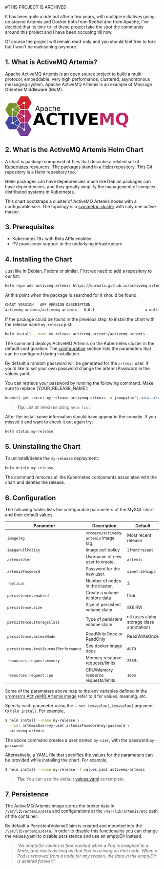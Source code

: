 
#THIS PROJECT IS ARCHIVED

It has been quite a ride but after a few years, with multiple initiatives going on around Artemis and Docker both from Redhat and from Apache, I've decided that its time to let these project take the spot the community around this project and I have been occuping till now.

Of course the project will remain read-only and you should feel free to fork but I won't be maintaining anymore.

## 1. What is ActiveMQ Artemis?

[Apache ActiveMQ Artemis](https://activemq.apache.org/artemis) is an open source project to build a multi-protocol, embeddable, very high performance, clustered, asynchronous messaging system. Apache ActiveMQ Artemis is an example of Message Oriented Middleware (MoM).

![logo](https://raw.githubusercontent.com/apache/activemq-artemis/master/docs/user-manual/en/images/artemis-logo.png)

## 2. What is the ActiveMQ Artemis Helm Chart

A chart is package composed of files that describe a related set of [Kubernetes](http://kubernetes.io) resources. The packages
stand in a [Helm](https://helm.sh) repository. This Git repository is a Helm repository too. 

Helm packages can have dependencies much like Debian packages can have dependencies, and they greatly 
simplify the management of complex distributed systems in Kubernetes.

This chart bootstraps a cluster of ActiveMQ Artemis nodes with a configurable size. The topology is a
[symmetric cluster](https://activemq.apache.org/artemis/docs/latest/clusters.html#cluster-topologies) with only one
active master.

## 3. Prerequisites

- Kubernetes 19+ with Beta APIs enabled
- PV provisioner support in the underlying infrastructure

## 4. Installing the Chart

Just like in Debian, Fedora or similar. First we need to add a repository to our list:

```bash
helm repo add activemq-artemis https://burnata.github.io/activemq-artemis-helm/
```
At this point when the package is searched for it should be found:

```bash
CHART VERSION	APP VERSION	DESCRIPTION                                       
activemq-artemis/activemq-artemis	0.0.1        	           	a multi-protocol, embeddable, very high perform...
```

If the package could be found in the previous step, to install the chart with the release name `my-release` just:

```bash
helm install --name my-release activemq-artemis/activemq-artemis
```

The command deploys ActiveMQ Artemis on the Kubernetes cluster in the default configuration. The [configuration](#configuration) section lists the parameters that can be configured during installation.

By default a random password will be generated for the `artemis` user. If you'd like to set your own password change the artemisPassword
in the values.yaml.

You can retrieve your password by running the following command. Make sure to replace [YOUR_RELEASE_NAME]:

```bash
kubectl get secret my-release-activemq-artemis -o jsonpath="{.data.artemis-password}" | base64 --decode; echo
```

> **Tip**: List all releases using `helm list`

After the install some information should have appear in the console. If you missed it and want to check it out again try:

```bash
helm status my-release
```

## 5. Uninstalling the Chart

To uninstall/delete the `my-release` deployment:

```bash
helm delete my-release
```
The command removes all the Kubernetes components associated with the chart and deletes the release.

## 6. Configuration

The following tables lists the configurable parameters of the MySQL chart and their default values.

| Parameter                            | Description                           | Default                                                    |
| ------------------------------------ | ------------------------------------- | ---------------------------------------------------------- |
| `imageTag`                           | `vromero/activemq-artemis` image tag. | Most recent release                                        |
| `imagePullPolicy`                    | Image pull policy                     | `IfNotPresent`                                             |
| `artemisUser`                        | Username of new user to create.       | `artemis`                                                  |
| `artemisPassword`                    | Password for the new user.            | `simetraehcapa`                                            |
| `replicas`                           | Number of nodes in the cluster.       | 2                                                          |
| `persistence.enabled`                | Create a volume to store data         | true                                                       |
| `persistence.size`                   | Size of persistent volume claim       | 8Gi RW                                                     |
| `persistence.storageClass`           | Type of persistent volume claim       | nil  (uses alpha storage class annotation)                 |
| `persistence.accessMode`             | ReadWriteOnce or ReadOnly             | ReadWriteOnce                                              |
| `persistence.testJournalPerformance` | See docker image docs                 | `AUTO`                                                     |
| `resources.request.memory`           | Memory resource requests/limits       | `256Mi`                                                    |
| `resources.request.cpu`              | CPU/Memory resource requests/limits   | `100m`                                                     |

Some of the parameters above map to the env variables defined in the [vromero's ActiveMQ Artemis image](https://hub.docker.com/r/vromero/activemq-artemis/) refer to it for values, meaning, etc.

Specify each parameter using the `--set key=value[,key=value]` argument to `helm install`. For example,

```bash
$ helm install --name my-release \
  --set artemisUser=my-user,artemisPassword=my-password \
  activemq-artemis
```

The above command creates a user named `my-user`, with the password `my-password`.

Alternatively, a YAML file that specifies the values for the parameters can be provided while installing the chart. For example,

```bash
$ helm install --name my-release -f values.yaml activemq-artemis
```
> **Tip**: You can use the default [values.yaml](activemq-artemis/values.yaml) as template.

## 7. Persistence

The ActiveMQ Artemis image stores the broker data in `/var/lib/artemis/data` and configurations at the `/var/lib/artemis/etc` path of the container.

By default a PersistentVolumeClaim is created and mounted into the `/var/lib/artemis/data`. In order to disable this functionality
you can change the values.yaml to disable persistence and use an emptyDir instead.

> *"An emptyDir volume is first created when a Pod is assigned to a Node, and exists as long as that Pod is running on that node. When a Pod is removed from a node for any reason, the data in the emptyDir is deleted forever."*
